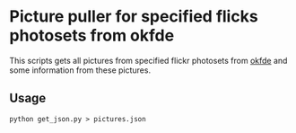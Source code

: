 # Picture puller for specified flicks photosets from okfde
This scripts gets all pictures from specified flickr photosets from [okfde](https://www.flickr.com/photos/okfde/) and some information from these pictures.

## Usage
	python get_json.py > pictures.json
